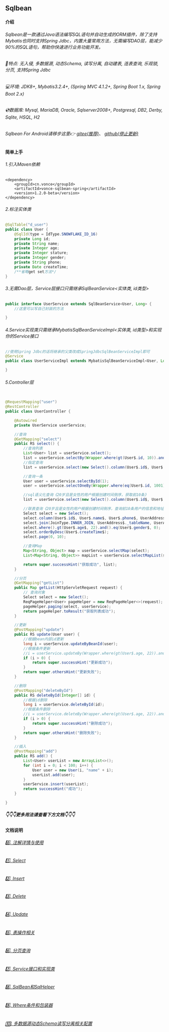 ## Sqlbean

#### 介绍

###### Sqlbean是一款通过Java语法编写SQL语句并自动生成的ORM插件，除了支持Mybatis也同时支持Spring Jdbc，内置大量常用方法，无需编写DAO层，能减少90%的SQL语句，帮助你快速进行业务功能开发。

###### 🚀特点: 无入侵, 多数据源, 动态Schema, 读写分离, 自动建表, 连表查询, 乐观锁, 分页, 支持Spring Jdbc

###### 💻环境: JDK8+, Mybatis3.2.4+, (Spring MVC 4.1.2+, Spring Boot 1.x, Spring Boot 2.x)

###### 💿数据库: Mysql, MariaDB, Oracle, Sqlserver2008+, Postgresql, DB2, Derby, Sqlite, HSQL, H2

###### Sqlbean For Android请移步这里👉 [gitee(推荐)](https://gitee.com/iJovi/vonce-sqlbean-android "vonce-sqlbean-android")、 [github(停止更新)](https://github.com/Jovilam77/vonce-sqlbean-android "vonce-sqlbean-android")

#### 简单上手

###### 1.引入Maven依赖

	<dependency>
		<groupId>cn.vonce</groupId>
		<artifactId>vonce-sqlbean-spring</artifactId>
		<version>1.2.0-beta</version>
	</dependency>

###### 2.标注实体类

```java
@SqlTable("d_user")
public class User {
    @SqlId(type = IdType.SNOWFLAKE_ID_16)
    private Long id;
    private String name;
    private Integer age;
    private Integer stature;
    private Integer gender;
    private String phone;
    private Date createTime;
    /**省略get set方法*/
}
```

###### 3.无需Dao层，Service层接口只需继承SqlBeanService<实体类, id类型>

```java
public interface UserService extends SqlBeanService<User, Long> {
    //这里可以写自己封装的方法

}
```

###### 4.Service实现类只需继承MybatisSqlBeanServiceImpl<实体类, id类型>和实现你的Service接口

```java
//使用Spring Jdbc的话将继承的父类改成SpringJdbcSqlBeanServiceImpl即可
@Service
public class UserServiceImpl extends MybatisSqlBeanServiceImpl<User, Long> implements UserService {

}
```

###### 5.Controller层

```java

@RequestMapping("user")
@RestController
public class UserController {

    @Autowired
    private UserService userService;

    //查询
    @GetMapping("select")
    public RS select() {
        //查询列表
        List<User> list = userService.select();
        list = userService.selectBy(Wrapper.where(gt(User$.id, 10)).and(lt(User$.id, 20)));
        //指定查询
        list = userService.select(new Select().column(User$.id$, User$.name$, User$.phone$).where().gt(User$.id$, 10));

        //查询一条
        User user = userService.selectById(1);
        user = userService.selectOneBy(Wrapper.where(eq(User$.id, 1001)));

        //sql语义化查询《20岁且是女性的用户根据创建时间倒序，获取前10条》
        list = userService.select(new Select().column(User$.id$, User$.name$, User$.phone$).where().eq(User$.age, 22).and().eq(User$.gender, 0).back().orderByDesc(User$.createTime).page(0, 10));

        //联表查询《20岁且是女性的用户根据创建时间倒序，查询前10条用户的信息和地址》
        Select select = new Select();
        select.column(User$.id$, User$.name$, User$.phone$, UserAddress$.province$, UserAddress$.city$, UserAddress$.area$, UserAddress$.details$);
        select.join(JoinType.INNER_JOIN, UserAddress$._tableName, UserAddress$.user_id, User$.id);
        select.where().gt(User$.age$, 22).and().eq(User$.gender$, 0);
        select.orderByDesc(User$.createTime$);
        select.page(0, 10);

        //查询Map
        Map<String, Object> map = userService.selectMap(select);
        List<Map<String, Object>> mapList = userService.selectMapList(select);

        return super.successHint("获取成功", list);
    }

    //分页
    @GetMapping("getList")
    public Map getList(HttpServletRequest request) {
        // 查询对象
        Select select = new Select();
        ReqPageHelper<User> pageHelper = new ReqPageHelper<>(request);
        pageHelper.paging(select, userService);
        return pageHelper.toResult("获取列表成功");
    }

    //更新
    @PostMapping("update")
    public RS update(User user) {
        //根据bean内部id更新
        long i = userService.updateByBeanId(user);
        //根据条件更新
        //i = userService.updateBy(Wrapper.where(gt(User$.age, 22)).and(eq(User$.gender, 1)));
        if (i > 0) {
            return super.successHint("更新成功");
        }
        return super.othersHint("更新失败");
    }

    //删除
    @PostMapping("deleteById")
    public RS deleteById(Integer[] id) {
        //根据id删除
        long i = userService.deleteById(id);
        //根据条件删除
        //i = userService.deleteBy(Wrapper.where(gt(User$.age, 22)).and(eq(User$.gender, 1)));
        if (i > 0) {
            return super.successHint("删除成功");
        }
        return super.othersHint("删除失败");
    }

    //插入
    @PostMapping("add")
    public RS add() {
        List<User> userList = new ArrayList<>();
        for (int i = 0; i < 100; i++) {
            User user = new User(i, "name" + i);
            userList.add(user);
        }
        userService.insert(userList);
        return successHint("成功");
    }

}
```

##### 👇👇👇更多用法请查看下方文档👇👇👇

#### 文档说明

###### [0️⃣. 注解详情与使用](doc/Annotation.md "注解详情与使用")

###### [1️⃣. Select](doc/Select.md "Select")

###### [2️⃣. Insert](doc/Insert.md "Insert")

###### [3️⃣. Delete](doc/Delete.md "Delete")

###### [4️⃣. Update](doc/Update.md "Update")

###### [5️⃣. 表操作相关](doc/Table.md "表操作相关")

###### [6️⃣. 分页查询](doc/Paging.md "分页查询")

###### [7️⃣. Service接口和实现类](doc/Interface.md "Service接口和实现类")

###### [8️⃣. SqlBean和SqlHelper](doc/SqlHelper.md "SqlBean和SqlHelper")

###### [9️⃣. Where条件和包装器](doc/Where.md "Where条件和包装器")

###### [🔟. 多数据源动态Schema读写分离相关配置](doc/DataSourceConfig.md "多数据源动态Schema读写分离相关配置")
